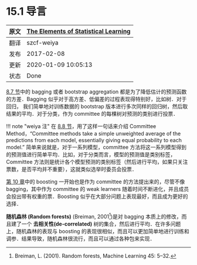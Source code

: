 # 15.1 导言

| 原文   | [The Elements of Statistical Learning](https://web.stanford.edu/~hastie/ElemStatLearn/printings/ESLII_print12.pdf) |
| ---- | ---------------------------------------- |
| 翻译   | szcf-weiya                               |
| 发布 | 2017-02-08 |
| 更新 | 2020-01-09 10:05:13|
| 状态 | Done|

[8.7 节](/08-Model-Inference-and-Averaging/8.7-Bagging/index.html)中的 bagging 或者 bootstrap aggregation 都是为了降低估计的预测函数的方差．Bagging 似乎对于高方差、低偏差的过程表现得特别好，比如树．对于回归， 我们简单地对训练数据的 bootstrap 版本进行多次同样的回归树，然后取结果的平均．对于分类，作为 committee 的每棵树对预测的类别进行投票．



!!! note "weiya 注"
    在 [8.8 节](/08-Model-Inference-and-Averaging/8.8-Model-Averaging-and-Stacking/index.html)，用了这样一句话来介绍 Committee Method，“Committee methods take a simple unweighted average of the predictions from each model, essentially giving equal probability to each model.” 简单来说就是，对于一系列模型，committee 方法将这一系列模型得到的预测值进行简单平均．比如，对于分类而言，模型的预测值是类别标签，Committee 方法则是统计各个模型预测的类别标签（然后进行平均，如果只关注票数，是否平均并不重要），这就类似选举时委员会投票．

[第 10 章](/10-Boosting-and-Additive-Trees/10.1-Boosting-Methods/index.html)中的 boosting 一开始也是作为 committee 的方法提出来的，尽管不像 bagging，其中作为 committee 的 weak learners 随着时间不断进化，并且成员会投出带有权重的票．Boosting 似乎在大部分问题上表现最好，而且成为更好的选择．

**随机森林 (Random forests)** (Breiman, 2001[^1])是对 bagging 本质上的修改，而且建了一个 **去相关性(de-correlated)** 树的集合，然后进行平均．在许多问题上，随机森林的表现与 boosting 的表现很相似，而且可以更加简单地进行训练和调参．结果导致，随机森林很流行，而且可以通过各种包来实现．

[^1]: Breiman, L. (2001). Random forests, Machine Learning 45: 5–32.
